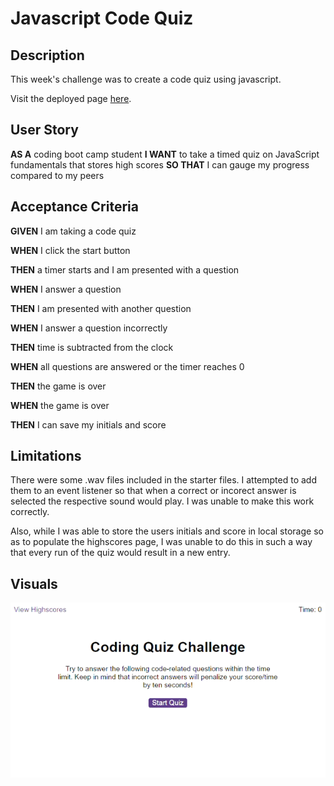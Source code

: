 # Javascript Code Quiz

## Description

This week's challenge was to create a code quiz using javascript.

Visit the deployed page [here](https://yaszmoon.github.io/FEWDB-week06/).

## User Story

**AS A** coding boot camp student
**I WANT** to take a timed quiz on JavaScript fundamentals that stores high scores
**SO THAT** I can gauge my progress compared to my peers

## Acceptance Criteria

**GIVEN** I am taking a code quiz

**WHEN** I click the start button

**THEN** a timer starts and I am presented with a question

**WHEN** I answer a question

**THEN** I am presented with another question

**WHEN** I answer a question incorrectly

**THEN** time is subtracted from the clock

**WHEN** all questions are answered or the timer reaches 0

**THEN** the game is over

**WHEN** the game is over

**THEN** I can save my initials and score

## Limitations

There were some .wav files included in the starter files. I attempted to add them to an event listener so that when a correct or incorect answer is selected the respective sound would play. I was unable to make this work correctly.

Also, while I was able to store the users initials and score in local storage so as to populate the highscores page, I was unable to do this in such a way that every run of the quiz would result in a new entry.

## Visuals

![alt text](./assets/videos/quiz-demo.gif)
